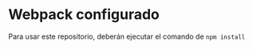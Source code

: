 # Webpack configurado

Para usar este repositorio, deberán ejecutar el comando de ```npm install```


